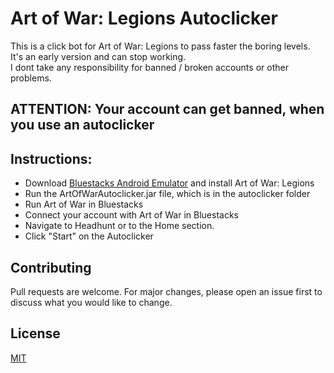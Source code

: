 # Art of War: Legions Autoclicker

This is a click bot for Art of War: Legions to pass faster the boring levels.<br />
It's an early version and can stop working.<br />
I dont take any responsibility for banned / broken accounts or other problems.

## ATTENTION: Your account can get banned, when you use an autoclicker

## Instructions:
- Download [Bluestacks Android Emulator](https://www.bluestacks.com/) and install Art of War: Legions
- Run the ArtOfWarAutoclicker.jar file, which is in the autoclicker folder
- Run Art of War in Bluestacks
- Connect your account with Art of War in Bluestacks
- Navigate to Headhunt or to the Home section.
- Click "Start" on the Autoclicker

## Contributing
Pull requests are welcome. For major changes, please open an issue first to discuss what you would like to change.

## License
[MIT](https://choosealicense.com/licenses/mit/)
